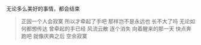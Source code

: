 无论多么美好的事情，都会结束

> 正因一个人会寂寞
所以才牵起了手吧
那样岂不是永远也
长不大了吗
无论如何都想传达
曾牵起的手已经
风流云散
逐个消失
向着醒来的那一天
快点奔跑吧
就像庆典之后
空余寂寞



































































































